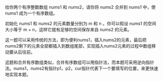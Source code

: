 给你两个有序整数数组 nums1 和 nums2，请你将 nums2 合并到 nums1 中，使 nums1 成为一个有序数组。

初始化 nums1 和 nums2 的元素数量分别为 m 和 n 。你可以假设 nums1 的空间大小等于 m + n，这样它就有足够的空间保存来自 nums2 的元素。

这一题可以采用传统的方法，即为便利nums1，插入nums2的元素，最后把nums2剩下的元素全部都插入到数组尾部，实现插入nums2元素的过程中数组移动要从后往前。

这题和合并有序数组类似，合并有序数组可以用指针法，而本题可采用逆向指针法。nums1，nums2有指针p1，p2，cur指针代表下一个要填写的位置，来更快速地实现本题。